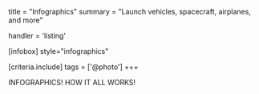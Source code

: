 title = "Infographics"
summary = "Launch vehicles, spacecraft, airplanes, and more"

handler = 'listing'

[infobox]
style="infographics"

[criteria.include]
tags = ['@photo']
+++

INFOGRAPHICS! HOW IT ALL WORKS!
